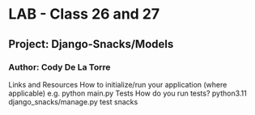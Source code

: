 # LAB - Class 26 and 27

## Project: Django-Snacks/Models

### Author: Cody De La Torre

Links and Resources
How to initialize/run your application (where applicable)
e.g. python main.py
Tests
How do you run tests? 
python3.11 django_snacks/manage.py test snacks
